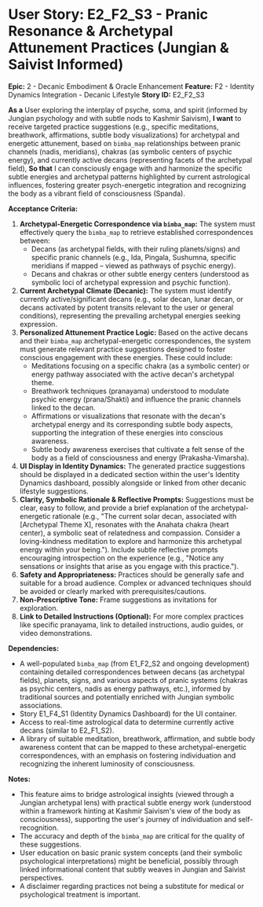 # User Story: E2_F2_S3 - Pranic Resonance & Archetypal Attunement Practices (Jungian & Saivist Informed)

**Epic:** 2 - Decanic Embodiment & Oracle Enhancement
**Feature:** F2 - Identity Dynamics Integration - Decanic Lifestyle
**Story ID:** E2_F2_S3

**As a** User exploring the interplay of psyche, soma, and spirit (informed by Jungian psychology and with subtle nods to Kashmir Saivism),
**I want** to receive targeted practice suggestions (e.g., specific meditations, breathwork, affirmations, subtle body visualizations) for archetypal and energetic attunement, based on `bimba_map` relationships between pranic channels (nadis, meridians), chakras (as symbolic centers of psychic energy), and currently active decans (representing facets of the archetypal field),
**So that** I can consciously engage with and harmonize the specific subtle energies and archetypal patterns highlighted by current astrological influences, fostering greater psych-energetic integration and recognizing the body as a vibrant field of consciousness (Spanda).

**Acceptance Criteria:**

1.  **Archetypal-Energetic Correspondence via `bimba_map`:** The system must effectively query the `bimba_map` to retrieve established correspondences between:
    *   Decans (as archetypal fields, with their ruling planets/signs) and specific pranic channels (e.g., Ida, Pingala, Sushumna, specific meridians if mapped – viewed as pathways of psychic energy).
    *   Decans and chakras or other subtle energy centers (understood as symbolic loci of archetypal expression and psychic function).
2.  **Current Archetypal Climate (Decanic):** The system must identify currently active/significant decans (e.g., solar decan, lunar decan, or decans activated by potent transits relevant to the user or general conditions), representing the prevailing archetypal energies seeking expression.
3.  **Personalized Attunement Practice Logic:** Based on the active decans and their `bimba_map` archetypal-energetic correspondences, the system must generate relevant practice suggestions designed to foster conscious engagement with these energies. These could include:
    *   Meditations focusing on a specific chakra (as a symbolic center) or energy pathway associated with the active decan's archetypal theme.
    *   Breathwork techniques (pranayama) understood to modulate psychic energy (prana/Shakti) and influence the pranic channels linked to the decan.
    *   Affirmations or visualizations that resonate with the decan's archetypal energy and its corresponding subtle body aspects, supporting the integration of these energies into conscious awareness.
    *   Subtle body awareness exercises that cultivate a felt sense of the body as a field of consciousness and energy (Prakasha-Vimarsha).
4.  **UI Display in Identity Dynamics:** The generated practice suggestions should be displayed in a dedicated section within the user's Identity Dynamics dashboard, possibly alongside or linked from other decanic lifestyle suggestions.
5.  **Clarity, Symbolic Rationale & Reflective Prompts:** Suggestions must be clear, easy to follow, and provide a brief explanation of the archetypal-energetic rationale (e.g., "The current solar decan, associated with [Archetypal Theme X], resonates with the Anahata chakra (heart center), a symbolic seat of relatedness and compassion. Consider a loving-kindness meditation to explore and harmonize this archetypal energy within your being."). Include subtle reflective prompts encouraging introspection on the experience (e.g., "Notice any sensations or insights that arise as you engage with this practice.").
6.  **Safety and Appropriateness:** Practices should be generally safe and suitable for a broad audience. Complex or advanced techniques should be avoided or clearly marked with prerequisites/cautions.
7.  **Non-Prescriptive Tone:** Frame suggestions as invitations for exploration.
8.  **Link to Detailed Instructions (Optional):** For more complex practices like specific pranayama, link to detailed instructions, audio guides, or video demonstrations.

**Dependencies:**

*   A well-populated `bimba_map` (from E1_F2_S2 and ongoing development) containing detailed correspondences between decans (as archetypal fields), planets, signs, and various aspects of pranic systems (chakras as psychic centers, nadis as energy pathways, etc.), informed by traditional sources and potentially enriched with Jungian symbolic associations.
*   Story E1_F4_S1 (Identity Dynamics Dashboard) for the UI container.
*   Access to real-time astrological data to determine currently active decans (similar to E2_F1_S2).
*   A library of suitable meditation, breathwork, affirmation, and subtle body awareness content that can be mapped to these archetypal-energetic correspondences, with an emphasis on fostering individuation and recognizing the inherent luminosity of consciousness.

**Notes:**

*   This feature aims to bridge astrological insights (viewed through a Jungian archetypal lens) with practical subtle energy work (understood within a framework hinting at Kashmir Saivism's view of the body as consciousness), supporting the user's journey of individuation and self-recognition.
*   The accuracy and depth of the `bimba_map` are critical for the quality of these suggestions.
*   User education on basic pranic system concepts (and their symbolic psychological interpretations) might be beneficial, possibly through linked informational content that subtly weaves in Jungian and Saivist perspectives.
*   A disclaimer regarding practices not being a substitute for medical or psychological treatment is important.
